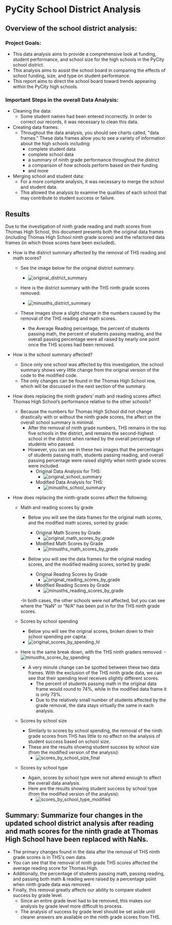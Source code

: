 # PyCity School District Analysis

## Overview of the school district analysis: 
### Project Goals:
- This data analysis aims to provide a comprehensive look at funding, student performance, and school size for the high schools in the PyCity school district.
- This analysis aims to assist the school board in comparing the effects of school funding, size, and type on student performance. 
- This report aims to direct the school board toward trends appearing within the PyCity high schools. 

### Important Steps in the overall Data Analysis: 
- Cleaning the data: 
	- Some student names had been entered incorrectly. In order to correct our records, it was necessary to clean this data.
- Creating data frames: 
	- Throughout the data analysis, you should see charts called, "data frames." These data frames allow you to see a variety of information about the high schools including:
		- complete student data
		- complete school data
		- a summary of ninth grade performance throughout the district
		- a comparison of how schools perform based on their funding
		- and more
- Merging school and student data: 
	- For a more complete analysis, it was necessary to merge the school and student data.
	- This allowed the analysis to examine the qualities of each school that may contribute to student success or failure. 


## Results
Due to the investigation of ninth grade reading and math scores from Thomas High School, this document presents both the original data frames (including Thomas High School ninth grade scores) and the refactored data frames (in which those scores have been excluded).

- How is the district summary affected by the removal of THS reading and math scores?
	- See the image below for the original district summary: 
		-  ![original_district_summary](https://user-images.githubusercontent.com/93888037/150654737-14a0f57d-146a-4b75-b2f3-02eaeb8a5bff.png)

	- Here is the district summary with the THS ninth grade scores removed:
		-  ![minusths_district_summary](https://user-images.githubusercontent.com/93888037/150654751-a40a4152-5dd7-4f79-bf49-e004aa9b78e0.png)

	- These images show a slight change in the numbers caused by the removal of the THS reading and math scores.
		- the Average Reading percentage, the percent of students passing math, the percent of students passing reading, and the overall passing percentage were all raised by nearly one point once the THS scores had been removed. 

- How is the school summary affected?

	- Since only one school was affected by this investigation, the school summary shows very little change from the original version of the code to the modified code.
	- The only changes can be found in the Thomas High School row, which will be discussed in the next section of the summary. 
	

- How does replacing the ninth graders’ math and reading scores affect Thomas High School’s performance relative to the other schools?
	- Because the numbers for Thomas High School did not change drastically with or without the ninth grade scores, the affect on the overall school summary is minimal.
		- After the removal of ninth grade numbers, THS remains in the top five schools in the district, and remains the second-highest school in the district when ranked by the overall percentage of students who passed.
		- However, you can see in these two images that the percentages of students passing math, students passing reading, and overall passing percentage were raised slightly when ninth grade scores were included.
			- Original Data Analysis for THS:
				- ![original_school_summary](https://user-images.githubusercontent.com/93888037/150654774-7142c4cc-a90b-4741-a72f-f1cb2b467f1f.png)
			- Modified Data Analysis for THS: 
				- ![minusths_school_summary](https://user-images.githubusercontent.com/93888037/150654782-6f863baa-ea27-4481-a46f-1f33bbb9aa8d.png)


- How does replacing the ninth-grade scores affect the following:
	- Math and reading scores by grade
		- Below you will see the data frames for the original math scores, and the modified math scores, sorted by grade:
			- Original Math Scores by Grade
				- ![original_math_scores_by_grade](https://user-images.githubusercontent.com/93888037/150654827-7243d8ef-903e-47a6-8731-81de51962200.png)
			- Modified Math Scores by Grade
				- ![minusths_math_scores_by_grade](https://user-images.githubusercontent.com/93888037/150654836-b0735856-9d86-40eb-aae5-a72c8db4a2ca.png)

		- Below you will see the data frames for the original reading scores, and the modified reading scores, sorted by grade:
			- Original Reading Scores by Grade
				- ![original_reading_scores_by_grade](https://user-images.githubusercontent.com/93888037/150654846-6126517d-723c-493d-a9d9-2bfa80da0566.png)
			- Modified Reading Scores by Grade
				- ![minusths_reading_scores_by_grade](https://user-images.githubusercontent.com/93888037/150654874-6ce9bbd3-7cb3-4a18-841f-e4687b756cf8.png)


		-In both cases, the other schools were not affected, but you can see where the "NaN" or "N/A" has been put in for the THS ninth grade scores.

	- Scores by school spending
		- Below you will see the original scores, broken down to their school spending per capita: 
      - ![original_scores_by_spending_hl](https://user-images.githubusercontent.com/93888037/150654924-e61652ad-d1de-4ed6-8229-f563c9bc2b6f.png)
    - Here is the same break down, with the THS ninth graders removed:
			- ![minusths_scores_by_spending](https://user-images.githubusercontent.com/93888037/150654909-8c7374b4-0cb0-4acb-877c-d83d43cad855.png)

		- A very minute change can be spotted between these two data frames. With the exclusion of the THS ninth grade data, we can see that their spending level receives slightly different scores.
			- The percent of students passing math in the original data frame would round to 74%, while in the modified data frame it is only 73%.
			- Due to the relatively small number of students affected by the grade removal, the data stays virtually the same in each analysis.

	- Scores by school size
		- Similarly to scores by school spending, the removal of the ninth grade scores from THS has little to no affect on the analysis of student success based on school size.
		- These are the results showing student success by school size (from the modified version of the analysis):
			- ![scores_by_school_size_final](https://user-images.githubusercontent.com/93888037/150654934-70b91d86-49d5-43e6-af80-59cb1f2d311e.png)

	- Scores by school type
		- Again, scores by school type were not altered enough to affect the overall data analysis. 
		- Here are the results showing student success by school type (from the modified version of the analysis):
			- ![scores_by_school_type_modified](https://user-images.githubusercontent.com/93888037/150654941-bec18d35-5dd6-4ecc-86b3-eda310c7c049.png)

## Summary: Summarize four changes in the updated school district analysis after reading and math scores for the ninth grade at Thomas High School have been replaced with NaNs.
- The primary changes found in the data after the removal of THS ninth grade scores is in THS's own data. 
- You can see that the removal of ninth grade THS scores affected the average reading score for Thomas High. 
- Additionally, the percentage of students passing math, passing reading, and passing both math & reading were raised by a percentage point when ninth grade data was removed.
- Finally, this removal greatly affects our ability to compare student success by grade level. 
	- Since an entire grade level had to be removed, this makes our analysis by grade level more difficult to process. 
	- The analysis of success by grade level should be set aside until clearer answers are available on the ninth grade scores from THS. 

